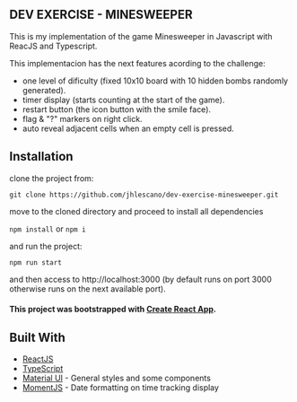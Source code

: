 
## DEV EXERCISE - MINESWEEPER

This is my implementation of the game Minesweeper in Javascript with ReacJS and Typescript.

This implementacion has the next features acording to the challenge:
  - one level of dificulty (fixed 10x10 board with 10 hidden bombs randomly generated).
  - timer display (starts counting at the start of the game).
  - restart button (the icon button with the smile face).
  - flag & "?" markers on right click.
  - auto reveal adjacent cells when an empty cell is pressed.

## Installation

clone the project from:

`git clone https://github.com/jhlescano/dev-exercise-minesweeper.git`

move to the cloned directory and proceed to install all dependencies

`npm install` or `npm i`

and run the project:

`npm run start`

and then access to http://localhost:3000 (by default runs on port 3000 otherwise runs on the next available port).

#### This project was bootstrapped with [Create React App](https://github.com/facebook/create-react-app).

## Built With

* [ReactJS](https://reactjs.org/)
* [TypeScript](https://www.typescriptlang.org/)
* [Material UI](https://material-ui.com/) - General styles and some components
* [MomentJS](https://momentjs.com/) - Date formatting on time tracking display
